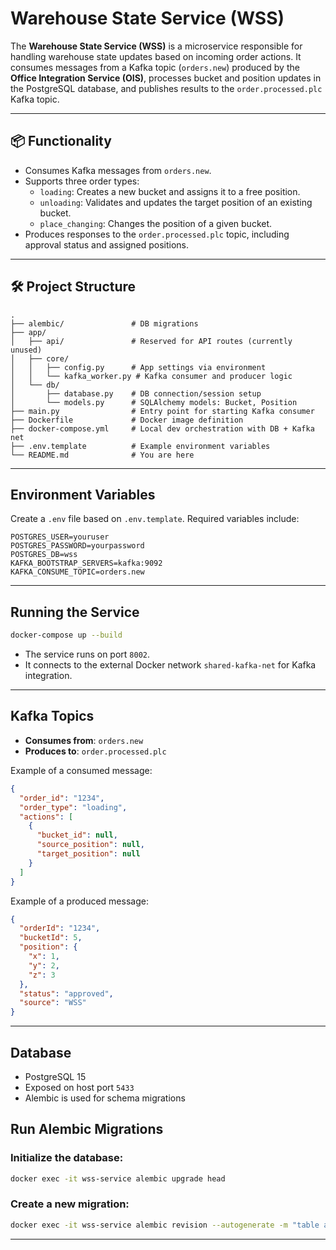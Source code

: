# Warehouse State Service (WSS)

The **Warehouse State Service (WSS)** is a microservice responsible for handling warehouse state updates based on incoming order actions. It consumes messages from a Kafka topic (`orders.new`) produced by the **Office Integration Service (OIS)**, processes bucket and position updates in the PostgreSQL database, and publishes results to the `order.processed.plc` Kafka topic.

---

## 📦 Functionality

- Consumes Kafka messages from `orders.new`.
- Supports three order types:
  - `loading`: Creates a new bucket and assigns it to a free position.
  - `unloading`: Validates and updates the target position of an existing bucket.
  - `place_changing`: Changes the position of a given bucket.
- Produces responses to the `order.processed.plc` topic, including approval status and assigned positions.

---

## 🛠️ Project Structure

```
.
├── alembic/               # DB migrations
├── app/
│   ├── api/               # Reserved for API routes (currently unused)
│   ├── core/
│   │   ├── config.py      # App settings via environment
│   │   └── kafka_worker.py # Kafka consumer and producer logic
│   └── db/
│       ├── database.py    # DB connection/session setup
│       └── models.py      # SQLAlchemy models: Bucket, Position
├── main.py                # Entry point for starting Kafka consumer
├── Dockerfile             # Docker image definition
├── docker-compose.yml     # Local dev orchestration with DB + Kafka net
├── .env.template          # Example environment variables
└── README.md              # You are here
```

---

## Environment Variables

Create a `.env` file based on `.env.template`. Required variables include:

```
POSTGRES_USER=youruser
POSTGRES_PASSWORD=yourpassword
POSTGRES_DB=wss
KAFKA_BOOTSTRAP_SERVERS=kafka:9092
KAFKA_CONSUME_TOPIC=orders.new
```

---

## Running the Service

```bash
docker-compose up --build
```

- The service runs on port `8002`.
- It connects to the external Docker network `shared-kafka-net` for Kafka integration.

---

## Kafka Topics

- **Consumes from**: `orders.new`
- **Produces to**: `order.processed.plc`

Example of a consumed message:

```json
{
  "order_id": "1234",
  "order_type": "loading",
  "actions": [
    {
      "bucket_id": null,
      "source_position": null,
      "target_position": null
    }
  ]
}
```

Example of a produced message:

```json
{
  "orderId": "1234",
  "bucketId": 5,
  "position": {
    "x": 1,
    "y": 2,
    "z": 3
  },
  "status": "approved",
  "source": "WSS"
}
```

---

## Database

- PostgreSQL 15
- Exposed on host port `5433`
- Alembic is used for schema migrations

## Run Alembic Migrations

### Initialize the database:

```bash
docker exec -it wss-service alembic upgrade head
```

### Create a new migration:

```bash
docker exec -it wss-service alembic revision --autogenerate -m "table added"
```

---